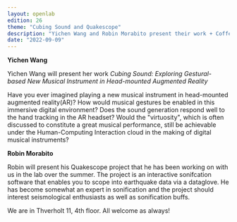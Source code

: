 ```yaml
---
layout: openlab
edition: 26
theme: "Cubing Sound and Quakescope"
description: "Yichen Wang and Robin Morabito present their work + Coffee and chat"
date: "2022-09-09"
---
```


**Yichen Wang**

 Yichen Wang will present her work *Cubing Sound: Exploring Gestural-based New Musical Instrument in Head-mounted Augmented Reality*

 Have you ever imagined playing a new musical instrument in head-mounted augmented reality(AR)? How would musical gestures be enabled in this immersive digital environment? Does the sound generation respond well to the hand tracking in the AR headset? Would the "virtuosity", which is often discussed to constitute a great musical performance, still be achievable under the Human-Computing Interaction cloud in the making of digital musical instruments?

**Robin Morabito**

Robin will present his Quakescope project that he has been working on with us in the lab over the summer. The project is an interactive sonifcation software that enables you to scope into earthquake data via a dataglove. He has become somewhat an expert in sonification and the project should interest seismological enthusiasts as well as sonification buffs. 

We are in Thverholt 11, 4th floor. All welcome as always!
